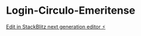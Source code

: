 # Login-Circulo-Emeritense

[Edit in StackBlitz next generation editor ⚡️](https://stackblitz.com/~/github.com/NexoDigital24/Login-Circulo-Emeritense)